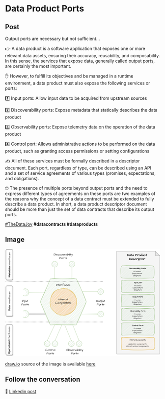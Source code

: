 # Data Product Ports

## Post

Output ports are necessary but not sufficient...

👉 A data product is a software application that exposes one or more relevant data assets, ensuring their accuracy, reusability, and composability. In this sense, the services that expose data, generally called output ports, are certainly the most important. 

✋ However, to fulfill its objectives and be managed in a runtime environment, a data product must also expose the following services or ports:

1️⃣ Input ports: Allow input data to be acquired from upstream sources

2️⃣ Discoverability ports: Expose metadata that statically describes the data product

3️⃣ Observability ports: Expose telemetry data on the operation of the data product

4️⃣ Control port: Allows administrative actions to be performed on the data product, such as granting access permissions or setting configurations

✍ All of these services must be formally described in a descriptor document. Each port, regardless of type, can be described using an API and a set of service agreements of various types (promises, expectations, and obligations).

🤓 The presence of multiple ports beyond output ports and the need to express different types of agreements on these ports are two examples of the reasons why the concept of a data contract must be extended to fully describe a data product. In short, a data product descriptor document should be more than just the set of data contracts that describe its output ports.


[#TheDataJoy](https://www.linkedin.com/feed/hashtag/?keywords=thedatajoy) **#datacontracts #dataproducts**

## Image

![2024-P019-composability.png](/images/2024/2024-P035-Data-product-ports.png)

[draw.io](https://app.diagrams.net/) source of the image is available [here](/images/2024/2024.drawio) 

## Follow the conversation

🔵 [Linkedin post](https://www.linkedin.com/posts/andreagioia_thedatajoy-datacontracts-dataproducts-activity-7212447194728042496-6lOX)
